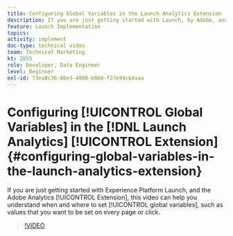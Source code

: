 ```yaml
---
title: Configuring Global Variables in the Launch Analytics Extension
description: If you are just getting started with Launch, by Adobe, and the Adobe Analytics extension, this video can help you understand when and where to set global variables, I.e. values that you want to be set on every page or click.
feature: Launch Implementation
topics: 
activity: implement
doc-type: technical video
team: Technical Marketing
kt: 2855
role: Developer, Data Engineer
level: Beginner
exl-id: 73ea8c36-66e3-4800-b0b0-f27e94cb4aaa
---
```

# Configuring [!UICONTROL Global Variables] in the [!DNL Launch Analytics] [!UICONTROL Extension] {#configuring-global-variables-in-the-launch-analytics-extension}

If you are just getting started with Experience Platform Launch, and the Adobe Analytics [!UICONTROL Extension], this video can help you understand when and where to set [!UICONTROL global variables], such as values that you want to be set on every page or click.

>[!VIDEO](https://video.tv.adobe.com/v/27181/?quality=12&learn=on)
